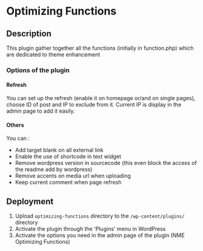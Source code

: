 Optimizing Functions
===========================

## Description

This plugin gather together all the functions (initially in function.php) which are dedicated to theme enhancement


### Options of the plugin
#### Refresh
You can set up the refresh (enable it on homepage or/and on single pages), choose ID of post and IP to exclude from it.
Current IP is display in the admin page to add it easily.

#### Others 
You can :

 - Add target blank on all external link
 - Enable the use of shortcode in text widget
 - Remove wordpress version in sourcecode (this even block the access of the readme add by wordpress)
 - Remove accents on media url when uploading
 - Keep current comment when page refresh

## Deployment

1. Upload `optimizing-functions` directory to the `/wp-content/plugins/` directory
2. Activate the plugin through the 'Plugins' menu in WordPress
3. Activate the options you need in the admin page of the plugin (NME Optimizing Functions)